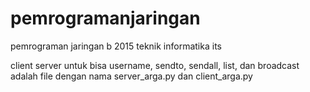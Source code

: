 # pemrogramanjaringan
pemrograman jaringan b 2015 teknik informatika its

client server untuk bisa username, sendto, sendall, list, dan broadcast adalah file dengan nama server_arga.py dan client_arga.py
